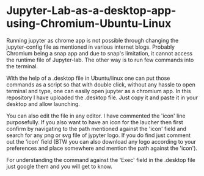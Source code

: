 # Jupyter-Lab-as-a-desktop-app-using-Chromium-Ubuntu-Linux
Running jupyter as chrome app is not possible through changing the jupyter-config file as mentioned in various internet blogs. Probably Chromium being a snap app and due to snap's limitation, it cannot access the runtime file of Jupyter-lab. The other way is to run few commands into the terminal. 

With the help of a .desktop file in Ubuntu/linux one can put those commands as a script so that with double click, without any hassle to open terminal and type, one can easily open jupyter as a chromium app. In this repository I have uploaded the .desktop file. Just copy it and paste it in your desktop and allow launching.

You can also edit the file in any editor. I have commented the 'icon' line purposefully. If you also want to have an icon for the laucher then first confirm by navigating to the path mentioned against the 'icon' field and search for any png or svg file of jypyter logo. If you do find just comment out the 'icon' field (BTW you can also download any logo according to your preferences and place somewhere and mention the path against the 'icon').

For understanding the command against the 'Exec' field in the .desktop file just google them and you will get to know.
